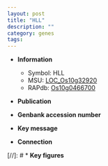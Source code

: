 ```yaml
---
layout: post
title: "HLL"
description: ""
category: genes
tags: 
---
```


* **Information**  
    + Symbol: HLL  
    + MSU: [LOC_Os10g32920](http://rice.uga.edu/cgi-bin/ORF_infopage.cgi?orf=LOC_Os10g32920)  
    + RAPdb: [Os10g0466700](http://rapdb.dna.affrc.go.jp/viewer/gbrowse_details/irgsp1?name=Os10g0466700)  

* **Publication**  

* **Genbank accession number**  

* **Key message**  

* **Connection**  

[//]: # * **Key figures**  


